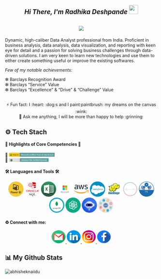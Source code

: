 <h2 align="center"><i>Hi There, I'm Radhika Deshpande <img src="https://user-images.githubusercontent.com/39955420/147578264-bae0526c-028a-49d2-8af8-d08bb4edbd2a.gif" height="30" width="30"></i></h2>

<h2 align="center"><img src="https://github.com/RadhikaDeshpande1010/RadhikaDeshpande1010/blob/main/Welcome%20Banner%202.gif"></h2>

<p align="left">Dynamic, high-caliber Data Analyst professional from India.  
Proficient in business analysis, data analysis, data visualization, and reporting with keen eye for detail and a passion for solving business challenges through data-driven solutions. I am very keen to learn new technologies and use them to either create something useful or improve the existing softwares. 

<hr4> <i> Few of my notable achievements: </i> </h4>  

❇ Barclays Recognition Award <br/>
❇ Barclays “Service” Value <br/>
❇ Barclays “Excellence” & “Drive” & “Challenge” Value <br/> </p>

<br/>
<div align="center"> 
⚡  Fun fact: I :heart: :dog:s and I paint:paintbrush: my dreams on the canvas :wink: <br>
💬  Ask me anything, I will be more than happy to help :grinning: <br>
</div>

<h2 align="left"> ⚙️ Tech Stach </h2>

<h4 align="left"> 🥇&nbsp;Highlights of Core Competencies&nbsp;🥇 </h4>
<div align="left">
🔹 <a href="https://github.com/RadhikaDeshpande1010/Certifications/blob/main/Power%20BI%20Data%20Analyst%20Associate.PNG">
    <img src="https://github.com/RadhikaDeshpande1010/skill-icon/blob/main/Power%20BI%20certificate%20logo.png" height="30%" width="30%" />
  </a>
  <br>
🔹 <a href="https://github.com/RadhikaDeshpande1010/Certifications/blob/main/Oracle%20Database%20SQL%20Certification%201Z0-071.jpg">
    <img src="https://github.com/RadhikaDeshpande1010/skill-icon/blob/main/Oracle%20certificate%20logo2.png" height="26%" width="26%" />
  </a>
  <br>
</div> 

<h4 align="left"> 🛠️&nbsp;Languages and Tools&nbsp;🛠️ </h4>

<div align="center">
  <img src="https://github.com/RadhikaDeshpande1010/skill-icon/blob/main/power_bi.png" height="50" width="50">
  <img src="https://github.com/RadhikaDeshpande1010/skill-icon/blob/main/SQL%20icon-modified.png" height="50" width="50">
  <img src="https://github.com/RadhikaDeshpande1010/skill-icon/blob/main/Excel1-modified.png" height="50" width="50">
  <img src="https://github.com/RadhikaDeshpande1010/skill-icon/blob/main/Microsoft.png" height="50" width="50">
  <img src="https://github.com/RadhikaDeshpande1010/skill-icon/blob/main/aws.png" height="50" width="50">
  <img src="https://github.com/RadhikaDeshpande1010/skill-icon/blob/main/Salesforce.png" height="50" width="50">
  <img src="https://github.com/RadhikaDeshpande1010/skill-icon/blob/main/Hadoop.png" height="50" width="50">
  <img src="https://github.com/RadhikaDeshpande1010/skill-icon/blob/main/Ab-Initio.png" height="50" width="50">
  <img src="https://github.com/RadhikaDeshpande1010/skill-icon/blob/main/ETL-modified.png" height="50" width="50">
  <img src="https://github.com/RadhikaDeshpande1010/skill-icon/blob/main/MongoDB-modified.png" height="50" width="50">
  <img src="https://github.com/RadhikaDeshpande1010/skill-icon/blob/main/ChatGpt.png" height="50" width="50">
  <img src="https://github.com/RadhikaDeshpande1010/skill-icon/blob/main/Chatbot.png" height="50" width="50">
  <img src="https://github.com/RadhikaDeshpande1010/skill-icon/blob/main/BA.png" height="50" width="50">
</div>

<h4 align="left"> ♻️&nbsp;Connect with me: </h4>
<div align="center">
  <a href="mailto:radhikadeshpande1010@gmail.com">
    <img src="https://github.com/RadhikaDeshpande1010/skill-icon/blob/main/gmail.png" height="43" width="46" />
  </a>
  
  <a href="https://www.linkedin.com/in/radhikadeshpande1010">
    <img src="https://github.com/RadhikaDeshpande1010/skill-icon/blob/main/linkedin.png" height="43" width="46" />
  </a>

  <a href="https://www.instagram.com/thatshringargirl?igsh=cnprZm95Z2R1Z2Vt">
    <img src="https://github.com/RadhikaDeshpande1010/skill-icon/blob/main/social.png" height="43" width="46" />
  </a>
  
  <a href="https://www.facebook.com/radhika.deshpande1">
    <img src="https://github.com/RadhikaDeshpande1010/skill-icon/blob/main/facebook.png" height="43" width="46" />
  </a>
</div>

<h2 align="left"> 📊 My Github Stats</h2>
<p align="left"> <img src="https://github-readme-stats.vercel.app/api?username=radhikadeshpande1010&show_icons=true&theme=gotham" alt="abhisheknaiidu" />
